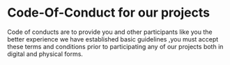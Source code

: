 # Code-Of-Conduct for our projects
Code of conducts are to  provide you and other participants like you  the better experience we have established  basic guidelines ,you must accept these terms and conditions prior to participating any of our projects both in digital and physical forms.
